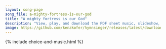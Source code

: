 ```yaml
---
layout: song-page
song_file: a-mighty-fortress-is-our-god
title: "A mighty fortress is our God"
description: "View, play, and download the PDF sheet music, slideshow, and audio. Lyrics: A mighty fortress is our God, a bulwark never failing. Our helper he amid the flood of mortal ills prevailing,  for still our ancient foe doth seek to... english christian 4part"
image: https://github.com/kenakofer/hymnsinger/releases/latest/download/a-mighty-fortress-is-our-god-trad.png
---
```


{% include choice-and-music.html %}